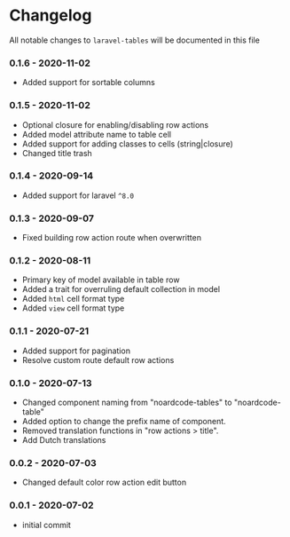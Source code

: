 # Changelog

All notable changes to `laravel-tables` will be documented in this file

### 0.1.6 - 2020-11-02
- Added support for sortable columns

### 0.1.5 - 2020-11-02
- Optional closure for enabling/disabling row actions
- Added model attribute name to table cell
- Added support for adding classes to cells (string|closure)
- Changed title trash

### 0.1.4 - 2020-09-14
- Added support for laravel `^8.0`

### 0.1.3 - 2020-09-07
- Fixed building row action route when overwritten

### 0.1.2 - 2020-08-11
- Primary key of model available in table row
- Added a trait for overruling default collection in model
- Added `html` cell format type
- Added `view` cell format type

### 0.1.1 - 2020-07-21
- Added support for pagination
- Resolve custom route default row actions

### 0.1.0 - 2020-07-13
- Changed component naming from "noardcode-tables" to "noardcode-table"
- Added option to change the prefix name of component.
- Removed translation functions in "row actions > title".
- Add Dutch translations

### 0.0.2 - 2020-07-03
- Changed default color row action edit button

### 0.0.1 - 2020-07-02
- initial commit




